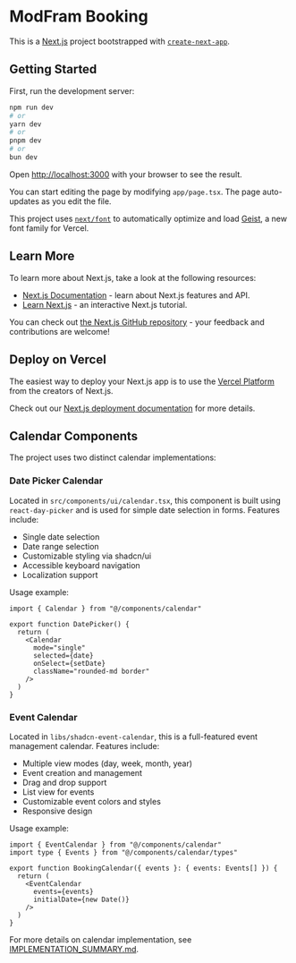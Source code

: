 # ModFram Booking

This is a [Next.js](https://nextjs.org) project bootstrapped with [`create-next-app`](https://nextjs.org/docs/app/api-reference/cli/create-next-app).

## Getting Started

First, run the development server:

```bash
npm run dev
# or
yarn dev
# or
pnpm dev
# or
bun dev
```

Open [http://localhost:3000](http://localhost:3000) with your browser to see the result.

You can start editing the page by modifying `app/page.tsx`. The page auto-updates as you edit the file.

This project uses [`next/font`](https://nextjs.org/docs/app/building-your-application/optimizing/fonts) to automatically optimize and load [Geist](https://vercel.com/font), a new font family for Vercel.

## Learn More

To learn more about Next.js, take a look at the following resources:

- [Next.js Documentation](https://nextjs.org/docs) - learn about Next.js features and API.
- [Learn Next.js](https://nextjs.org/learn) - an interactive Next.js tutorial.

You can check out [the Next.js GitHub repository](https://github.com/vercel/next.js) - your feedback and contributions are welcome!

## Deploy on Vercel

The easiest way to deploy your Next.js app is to use the [Vercel Platform](https://vercel.com/new?utm_medium=default-template&filter=next.js&utm_source=create-next-app&utm_campaign=create-next-app-readme) from the creators of Next.js.

Check out our [Next.js deployment documentation](https://nextjs.org/docs/app/building-your-application/deploying) for more details.

## Calendar Components

The project uses two distinct calendar implementations:

### Date Picker Calendar

Located in `src/components/ui/calendar.tsx`, this component is built using `react-day-picker` and is used for simple date selection in forms. Features include:

- Single date selection
- Date range selection
- Customizable styling via shadcn/ui
- Accessible keyboard navigation
- Localization support

Usage example:
```tsx
import { Calendar } from "@/components/calendar"

export function DatePicker() {
  return (
    <Calendar
      mode="single"
      selected={date}
      onSelect={setDate}
      className="rounded-md border"
    />
  )
}
```

### Event Calendar

Located in `libs/shadcn-event-calendar`, this is a full-featured event management calendar. Features include:

- Multiple view modes (day, week, month, year)
- Event creation and management
- Drag and drop support
- List view for events
- Customizable event colors and styles
- Responsive design

Usage example:
```tsx
import { EventCalendar } from "@/components/calendar"
import type { Events } from "@/components/calendar/types"

export function BookingCalendar({ events }: { events: Events[] }) {
  return (
    <EventCalendar 
      events={events}
      initialDate={new Date()}
    />
  )
}
```

For more details on calendar implementation, see [IMPLEMENTATION_SUMMARY.md](./IMPLEMENTATION_SUMMARY.md).
